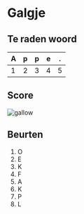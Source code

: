 # Galgje

## Te raden woord

|A|p|p|e|.|
|-|-|-|-|-|
|1|2|3|4|5|

## Score
![gallow](./images/5.png)

## Beurten
1. O
2. E
3. K
4. F
5. A
6. K
7. P
8. L